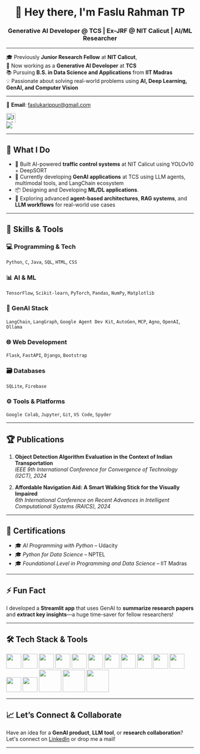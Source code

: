 <h1 align="center">👋 Hey there, I'm Faslu Rahman TP</h1>
<h3 align="center">Generative AI Developer @ TCS | Ex-JRF @ NIT Calicut | AI/ML Researcher</h3>

---

🎓 Previously **Junior Research Fellow** at **NIT Calicut**,  
💼 Now working as a **Generative AI Developer** at **TCS**  
📚 Pursuing **B.S. in Data Science and Applications** from **IIT Madras**  
💡 Passionate about solving real-world problems using **AI, Deep Learning, GenAI, and Computer Vision**

---

📧 **Email**: faslukarippur@gmail.com  
<div align="start">
  <a href="https://www.linkedin.com/in/faslu-rahman-tp-ba2236201/" target="_blank">
    <img src="https://img.shields.io/static/v1?message=LinkedIn&logo=linkedin&label=&color=0077B5&logoColor=white&labelColor=&style=for-the-badge" height="25" alt="linkedin logo"  />
  </a>
</div>
<div align="start">
  <img src="https://visitor-badge.laobi.icu/badge?page_id=fazleo.fazleo&left_text=Traffic"  />
</div>

---

## 🚀 What I Do

- 🌆 Built AI-powered **traffic control systems** at NIT Calicut using YOLOv10 + DeepSORT  
- 🤖 Currently developing **GenAI applications** at TCS using LLM agents, multimodal tools, and LangChain ecosystem  
- 📦 Designing and Developing **ML/DL applications**.
- 🧠 Exploring advanced **agent-based architectures**, **RAG systems**, and **LLM workflows** for real-world use cases  

---

## 🧠 Skills & Tools

### 💻 Programming & Tech
`Python`, `C`, `Java`, `SQL`, `HTML`, `CSS`

### 📊 AI & ML
`TensorFlow`, `Scikit-learn`, `PyTorch`, `Pandas`, `NumPy`, `Matplotlib`

### 🔮 GenAI Stack
`LangChain`, `LangGraph`, `Google Agent Dev Kit`, `AutoGen`, `MCP`, `Agno`, `OpenAI`, `Ollama`

### 🌐 Web Development
`Flask`, `FastAPI`, `Django`, `Bootstrap`

### 🗃️ Databases
`SQLite`, `Firebase`

### ⚙️ Tools & Platforms
`Google Colab`, `Jupyter`, `Git`, `VS Code`, `Spyder`

---

## 🏆 Publications

1. **Object Detection Algorithm Evaluation in the Context of Indian Transportation**  
   *IEEE 9th International Conference for Convergence of Technology (I2CT), 2024*

2. **Affordable Navigation Aid: A Smart Walking Stick for the Visually Impaired**  
   *6th International Conference on Recent Advances in Intelligent Computational Systems (RAICS), 2024*

---

## 📜 Certifications

- 🎓 *AI Programming with Python* – Udacity  
- 🎓 *Python for Data Science* – NPTEL  
- 🎓 *Foundational Level in Programming and Data Science* – IIT Madras  

---

## ⚡ Fun Fact

I developed a **Streamlit app** that uses GenAI to **summarize research papers** and **extract key insights**—a huge time-saver for fellow researchers!

---

## 🛠️ Tech Stack & Tools

<div align="left">
  <img src="https://cdn.jsdelivr.net/gh/devicons/devicon/icons/python/python-original.svg" height="40" />
  <img src="https://cdn.jsdelivr.net/gh/devicons/devicon/icons/tensorflow/tensorflow-original.svg" height="40" />
  <img src="https://cdn.jsdelivr.net/gh/devicons/devicon/icons/pytorch/pytorch-original.svg" height="40" />
  <img src="https://cdn.jsdelivr.net/gh/devicons/devicon/icons/git/git-original.svg" height="40" />
  <img src="https://cdn.jsdelivr.net/gh/devicons/devicon/icons/github/github-original.svg" height="40" />
  <img src="https://cdn.jsdelivr.net/gh/devicons/devicon/icons/firebase/firebase-plain-wordmark.svg" height="40" />
  <img src="https://cdn.jsdelivr.net/gh/devicons/devicon/icons/flask/flask-original.svg" height="40" />
  <img src="https://cdn.jsdelivr.net/gh/devicons/devicon/icons/django/django-plain.svg" height="40" />
  <img src="https://cdn.jsdelivr.net/gh/devicons/devicon/icons/html5/html5-original.svg" height="40" />
  <img src="https://cdn.jsdelivr.net/gh/devicons/devicon/icons/css3/css3-original.svg" height="40" />
  <img src="https://cdn.jsdelivr.net/gh/devicons/devicon/icons/docker/docker-plain-wordmark.svg" height="40" />
  <img src="https://cdn.jsdelivr.net/gh/devicons/devicon/icons/anaconda/anaconda-original.svg" height="40" />
  <img src="https://cdn.jsdelivr.net/gh/devicons/devicon/icons/mysql/mysql-original.svg" height="40" />
  <img src="https://registry.npmmirror.com/@lobehub/icons-static-png/latest/files/dark/langgraph-color.png" height="60" />
  <img src="https://cdn.jsdelivr.net/gh/homarr-labs/dashboard-icons/png/ollama-dark.png" height="60" />
   <img src="https://cdn.jsdelivr.net/gh/homarr-labs/dashboard-icons/svg/chatgpt.svg" height="60" />
  
  

  
 

</div>

---

## 📈 Let’s Connect & Collaborate

Have an idea for a **GenAI product**, **LLM tool**, or **research collaboration**?  
Let's connect on [LinkedIn](https://www.linkedin.com/in/faslu-rahman-tp-ba2236201/) or drop me a mail!

---
